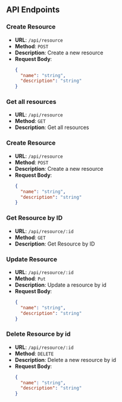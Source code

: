 ## API Endpoints

### Create Resource
- **URL**: `/api/resource`
- **Method**: `POST`
- **Description**: Create a new resource
- **Request Body**:
  ```json
  {
    "name": "string",
    "description": "string"
  }

### Get all resources
- **URL**: `/api/resource`
- **Method**: `GET`
- **Description**: Get all resources

### Create Resource
- **URL**: `/api/resource`
- **Method**: `POST`
- **Description**: Create a new resource
- **Request Body**:
  ```json
  {
    "name": "string",
    "description": "string"
  }

### Get Resource by ID
- **URL**: `/api/resource/:id`
- **Method**: `GET`
- **Description**: Get Resource by ID

### Update Resource
- **URL**: `/api/resource/:id`
- **Method**: `Put`
- **Description**: Update a resource by id
- **Request Body**:
  ```json
  {
    "name": "string",
    "description": "string"
  }

### Delete Resource by id
- **URL**: `/api/resource/:id`
- **Method**: `DELETE`
- **Description**: Delete a new resource by id
- **Request Body**:
  ```json
  {
    "name": "string",
    "description": "string"
  }
